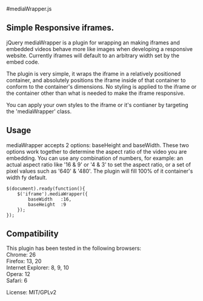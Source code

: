 #mediaWrapper.js
## Simple Responsive iframes.

jQuery mediaWrapper is a plugin for wrapping an making iframes and embedded videos behave more like images when developing a responsive website. Currently iframes will default to an arbitrary width set by the embed code. 

The plugin is very simple, it wraps the iframe in a relatively positioned container, and absolutely positions the iframe inside of that container to conform to the container's dimensions. No styling is applied to the iframe or the container other than what is needed to make the iframe responsive. 

You can apply your own styles to the iframe or it's contianer by targeting the 'mediaWrapper' class.

## Usage

mediaWrapper accepts 2 options: baseHeight and baseWidth. These two options work together to determine the aspect ratio of the video you are embedding. You can use any combination of numbers, for example: an actual aspect ratio like '16 & 9' or '4 & 3' to set the aspect ratio, or a set of pixel values such as '640' & '480'. The plugin will fill 100% of it container's width fy default. 

<pre><code>$(document).ready(function(){
	$('iframe').mediaWrapper({
		baseWidth	:16, 
		baseHeight	:9
	});
});</code></pre>

## Compatibility

This plugin has been tested in the following browsers:  
Chrome: 26  
Firefox: 13, 20  
Internet Explorer: 8, 9, 10  
Opera: 12  
Safari: 6  
  
License: MIT/GPLv2